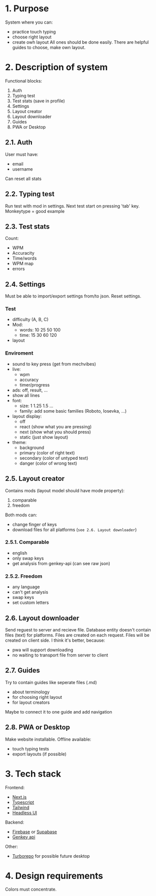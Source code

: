 # 1. Purpose

System where you can:
- practice touch typing 
- choose right layout
- create owh layout
All ones should be done easily. There are helpful guides to choose, make own layout. 


# 2. Description of system

Functional blocks:
1. Auth
2. Typing test
3. Test stats (save in profile)
4. Settings
5. Layout creator
6. Layout downloader
7. Guides
8. PWA or Desktop


## 2.1. Auth

User must have:
- email
- username

Can reset all stats


## 2.2. Typing test

Run test with mod in settings. Next test start on pressing 'tab' key.
Monkeytype = good example


## 2.3. Test stats

Count:
- WPM
- Accuracity
- Time/words
- WPM map
- errors


## 2.4. Settings

Must be able to import/export settings from/to json. Reset settings.

### Test

- difficulty (A, B, C)
- Mod:
  - words: 10 25 50 100
  - time: 15 30 60 120
- layout

### Enviroment

- sound to key press (get from mechvibes)
- live:
  - wpm
  - accuracy
  - timer/progress
- ads: off, result, ...
- show all lines
- font:
  - size: 1 1.25 1.5 ...
  - family: add some basic families (Roboto, Iosevka, ...)
- layout display:
  - off
  - react (show what you are pressing)
  - next (show what you should press)
  - static (just show layout)
- theme:
  - background
  - primary (color of right text)
  - secondary (color of untyped text)
  - danger (color of wrong text)


## 2.5. Layout creator

Contains mods (layout model should have mode property):
1. comparable
2. freedom

Both mods can:
- change finger of keys
- download files for all platforms (`see 2.6. Layout downloader`)


### 2.5.1. Comparable 

- english
- only swap keys
- get analysis from genkey-api (can see raw json)


### 2.5.2. Freedom

- any language
- can't get analysis
- swap keys
- set custom letters


## 2.6. Layout downloader

Send reguest to server and recieve file. Database entity doesn't contain files (text) for platforms. Files are created on each request.
Files will be created on client side. I think it's better, because:
- pwa will support downloading
- no waiting to transport file from server to client


## 2.7. Guides

Try to contain guides like seperate files (.md)
- about terminology
- for choosing right layout
- for layout creators

Maybe to connect it to one guide and add navigation


## 2.8. PWA or Desktop

Make website installable. Offline available:
- touch typing tests
- export layouts (if possible)


# 3. Tech stack

Frontend:
- [Next.js](https://nextjs.org/learn/basics/create-nextjs-app/setup)
- [Typescript](https://nextjs.org/learn/excel/typescript/create-tsconfig)
- [Tailwind](https://tailwindcss.com/docs/installation/framework-guides)
- [Headless UI](https://headlessui.com/)

Backend:
- [Firebase](https://console.firebase.google.com/) or [Supabase](https://app.supabase.com/)
- [Genkey api](https://github.com/roman-koshchei/genkey-api)

Other:
- [Turborepo](https://turborepo.org/docs/getting-started) for possible future desktop


# 4. Design requirements

Colors must concentrate.